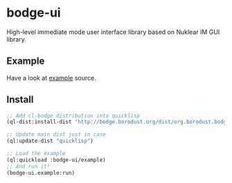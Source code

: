 # bodge-ui

High-level immediate mode user interface library based on Nuklear IM GUI library.

## Example

Have a look at [example](bodge-ui-example.org) source.

## Install

```lisp
;; Add cl-bodge distribution into quicklisp
(ql-dist:install-dist "http://bodge.borodust.org/dist/org.borodust.bodge.txt" :replace t :prompt nil)

;; Update main dist just in case
(ql:update-dist "quicklisp")

;; Load the example
(ql:quickload :bodge-ui/example)
;; And run it!
(bodge-ui.example:run)
```
